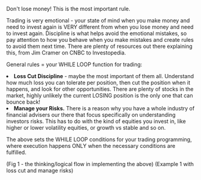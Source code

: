 Don't lose money! This is the most important rule.

Trading is very emotional - your state of mind when you make money and need to invest again is VERY different from when you lose money and need to invest again. Discipline is what helps avoid the emotional mistakes, so pay attention to how you behave when you make mistakes and create rules to avoid them next time. There are plenty of resources out there explaining this, from Jim Cramer on CNBC to Investopedia.

General rules = your WHILE LOOP function for trading:
<li><b>Loss Cut Discipline</b> - maybe the most important of them all. Understand how much loss you can tolerate per position, then cut the position when it happens, and look for other opportunities. There are plenty of stocks in the market, highly unlikely the current LOSING position is the only one that can bounce back!</li>
<li><b>Manage your Risks.</b> There is a reason why you have a whole industry of financial advisers our there that focus specifically on understanding investors risks. This has to do with the kind of equities you invest in, like higher or lower volatility equities, or growth vs stable and so on.</li>

The above sets the WHILE LOOP conditions for your trading programming, where execution happens ONLY when the necessary conditions are fulfilled.

(Fig 1 - the thinking/logical flow in implementing the above)
(Example 1 with loss cut and manage risks)
